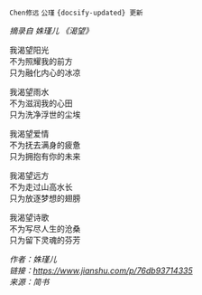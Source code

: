 `Chen修远` `公瑾` `{docsify-updated} 更新`

*摘录自 姝瑾儿 《渴望》*

我渴望阳光  
不为照耀我的前方  
只为融化内心的冰凉

我渴望雨水  
不为滋润我的心田  
只为洗净浮世的尘埃

我渴望爱情  
不为抚去满身的疲惫  
只为拥抱有你的未来

我渴望远方  
不为走过山高水长  
只为放逐梦想的翅膀

我渴望诗歌  
不为写尽人生的沧桑  
只为留下灵魂的芬芳

*作者：姝瑾儿*  
*链接：https://www.jianshu.com/p/76db93714335*  
*来源：简书*